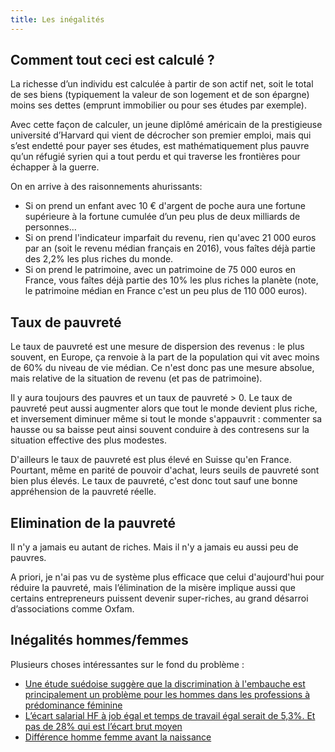 ```yaml
---
title: Les inégalités
---
```


## Comment tout ceci est calculé ?

La richesse d’un individu est calculée à partir de son actif net, soit le total de ses biens (typiquement la valeur de
son logement et de son épargne) moins ses dettes (emprunt immobilier ou pour ses études par exemple).

Avec cette façon de calculer, un jeune diplômé américain de la prestigieuse université d’Harvard qui vient de décrocher
son premier emploi, mais qui s’est endetté pour payer ses études, est mathématiquement plus pauvre qu’un réfugié syrien
qui a tout perdu et qui traverse les frontières pour échapper à la guerre.

On en arrive à des raisonnements ahurissants:

- Si on prend un enfant avec 10 € d'argent de poche aura une fortune supérieure à la fortune cumulée d’un peu plus de
  deux milliards de personnes...
- Si on prend l'indicateur imparfait du revenu, rien qu'avec 21 000 euros par an (soit le revenu médian français en
  2016), vous faîtes déjà partie des 2,2% les plus riches du monde.
- Si on prend le patrimoine, avec un patrimoine de 75 000 euros en France, vous faîtes déjà partie des 10% les plus
  riches la planète (note, le patrimoine médian en France c'est un peu plus de 110 000 euros).

## Taux de pauvreté

Le taux de pauvreté est une mesure de dispersion des revenus : le plus souvent, en Europe, ça renvoie à la part de la
population qui vit avec moins de 60% du niveau de vie médian. Ce n'est donc pas une mesure absolue, mais relative de la
situation de revenu (et pas de patrimoine).

Il y aura toujours des pauvres et un taux de pauvreté > 0. Le taux de pauvreté peut aussi augmenter alors que tout le
monde devient plus riche, et inversement diminuer même si tout le monde s'appauvrit : commenter sa hausse ou sa baisse
peut ainsi souvent conduire à des contresens sur la situation effective des plus modestes.

D'ailleurs le taux de pauvreté est plus élevé en Suisse qu'en France. Pourtant, même en parité de pouvoir d'achat, leurs
seuils de pauvreté sont bien plus élevés. Le taux de pauvreté, c'est donc tout sauf une bonne appréhension de la
pauvreté réelle.

## Elimination de la pauvreté

Il n'y a jamais eu autant de riches. Mais il n'y a jamais eu aussi peu de pauvres.

A priori, je n'ai pas vu de système plus efficace que celui d'aujourd'hui pour réduire la pauvreté, mais l’élimination
de la misère implique aussi que certains entrepreneurs puissent devenir super-riches, au grand désarroi d’associations
comme Oxfam.

## Inégalités hommes/femmes

Plusieurs choses intéressantes sur le fond du problème :

- [Une étude suédoise suggère que la discrimination à l'embauche est principalement un problème pour les hommes dans les professions à prédominance féminine](https://www.psypost.org/2021/05/swedish-study-suggests-hiring-discrimination-is-primarily-a-problem-for-men-in-female-dominated-occupations-60699)
- [L’écart salarial HF à job égal et temps de travail égal serait de 5,3%. Et pas de 28% qui est l’écart brut moyen](https://twitter.com/fmomboisse/status/1457411093970800646)
- [Différence homme femme avant la naissance](https://www.psychologytoday.com/intl/blog/sax-sex/201903/new-study-blows-old-ideas-about-girls-and-boys?fbclid=IwAR2Y6ymgpW9qw-XcrhYLUikt3EzXzmqVUNfqaKvayplmbcFhYx7K82K33uk)